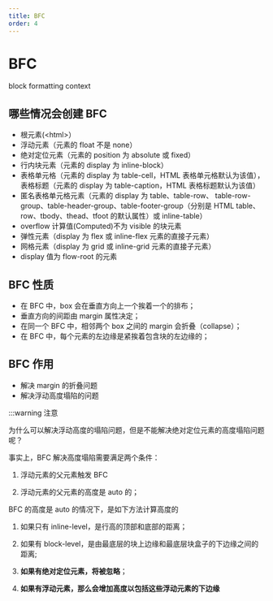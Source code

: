 ```yaml
---
title: BFC
order: 4
---
```


# BFC

block formatting context

## 哪些情况会创建 BFC

- 根元素(\<html>）
- 浮动元素（元素的 float 不是 none）
- 绝对定位元素（元素的 position 为 absolute 或 fixed）
- 行内块元素（元素的 display 为 inline-block）
- 表格单元格（元素的 display 为 table-cell，HTML 表格单元格默认为该值），表格标题（元素的 display 为 table-caption，HTML 表格标题默认为该值）
- 匿名表格单元格元素（元素的 display 为 table、table-row、 table-row-group、table-header-group、table-footer-group（分别是 HTML table、 row、tbody、thead、tfoot 的默认属性）或 inline-table）
- overflow 计算值(Computed)不为 visible 的块元素
- 弹性元素（display 为 flex 或 inline-flex 元素的直接子元素）
- 网格元素（display 为 grid 或 inline-grid 元素的直接子元素）
- display 值为 flow-root 的元素

## BFC 性质

- 在 BFC 中，box 会在垂直方向上一个挨着一个的排布；
- 垂直方向的间距由 margin 属性决定；
- 在同一个 BFC 中，相邻两个 box 之间的 margin 会折叠（collapse）；
- 在 BFC 中，每个元素的左边缘是紧挨着包含块的左边缘的；

## BFC 作用

- 解决 margin 的折叠问题
- 解决浮动高度塌陷的问题

:::warning 注意

为什么可以解决浮动高度的塌陷问题，但是不能解决绝对定位元素的高度塌陷问题呢？

事实上，BFC 解决高度塌陷需要满足两个条件：

1.  浮动元素的父元素触发 BFC

2.  浮动元素的父元素的高度是 auto 的；

BFC 的高度是 auto 的情况下，是如下方法计算高度的

1.  如果只有 inline-level，是行高的顶部和底部的距离；

2.  如果有 block-level，是由最底层的块上边缘和最底层块盒子的下边缘之间的距离;

3.  **如果有绝对定位元素，将被忽略**；

4.  **如果有浮动元素，那么会增加高度以包括这些浮动元素的下边缘**
